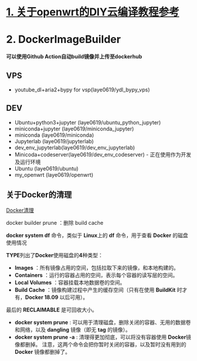 
# [1. 关于openwrt的DIY云编译教程参考](https://p3terx.com/archives/build-openwrt-with-github-actions.html)

# 2. DockerImageBuilder
**可以使用Github Action自动build镜像并上传至dockerhub**
## VPS
- youtube_dl+aria2+bypy for vsp(laye0619/ydl_bypy_vps)
## DEV
- Ubuntu+python3+jupyter (laye0619/ubuntu_python_jupyter)
- miniconda+jupyter (laye0619/miniconda_jupyter)
- miniconda (laye0619/miniconda) 
- Jupyterlab (laye0619/jupyterlab) 
- dev_env_jupyterlab(laye0619/dev_env_jupyterlab)
- Minicoda+codeserver(laye0619/dev_env_codeserver)  - 正在使用作为开发及运行环境
- Ubuntu (laye0619/ubuntu)
- my_openwrt (laye0619/openwrt)

## 关于Docker的清理

[Docker清理](https://www.jianshu.com/p/ffc697692dd7)

docker builder prune ：删除 build cache

**docker system df** 命令，类似于 **Linux**上的 **df** 命令，用于查看 **Docker** 的磁盘使用情况

**TYPE**列出了**Docker**使用磁盘的**4**种类型：

- **Images** ：所有镜像占用的空间，包括拉取下来的镜像，和本地构建的。
- **Containers** ：运行的容器占用的空间，表示每个容器的读写层的空间。
- **Local Volumes** ：容器挂载本地数据卷的空间。
- **Build Cache** ：镜像构建过程中产生的缓存空间（只有在使用 **BuildKit** 时才有，**Docker 18.09** 以后可用）。

最后的 **RECLAIMABLE** 是可回收大小。

- **docker system prune** : 可以用于清理磁盘，删除关闭的容器、无用的数据卷和网络，以及 **dangling** 镜像（即无 **tag** 的镜像）。
- **docker system prune -a** : 清理得更加彻底，可以将没有容器使用 **Docker**镜像都删掉。
注意，这两个命令会把你暂时关闭的容器，以及暂时没有用到的 **Docker** 镜像都删掉了。

